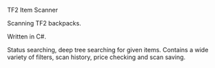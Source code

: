 TF2 Item Scanner

Scanning TF2 backpacks.

Written in C#.

Status searching, deep tree searching for given items.
Contains a wide variety of filters, scan history, price checking and scan saving.